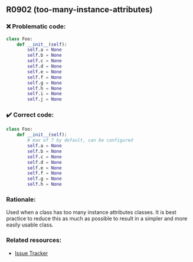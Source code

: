 ## R0902 (too-many-instance-attributes)

### :x: Problematic code:

```python
class Foo:
    def __init__(self):
        self.a = None
        self.b = None
        self.c = None
        self.d = None
        self.e = None
        self.f = None
        self.g = None
        self.h = None
        self.i = None
        self.j = None
```

### :heavy_check_mark: Correct code:

```python
class Foo:
    def __init__(self):
        # max of 7 by default, can be configured
        self.a = None
        self.b = None
        self.c = None
        self.d = None
        self.e = None
        self.f = None
        self.g = None
        self.h = None
```

### Rationale:

Used when a class has too many instance attributes classes. It is best 
practice to reduce this as much as possible to result in a simpler and more easily usable class.

### Related resources:

- [Issue Tracker](https://github.com/PyCQA/pylint/issues?q=is%3Aissue+%22too-many-instance-attributes%22+OR+%22R0902%22)
